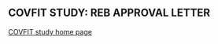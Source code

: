 ## COVFIT STUDY: REB APPROVAL LETTER

[COVFIT study home page](https://www.covfitstudy.ca)

<object data="/docs/assets/shelbysturrock-covfit-approval-letter.pdf" width="700" height="990" type="application/pdf"></object>
